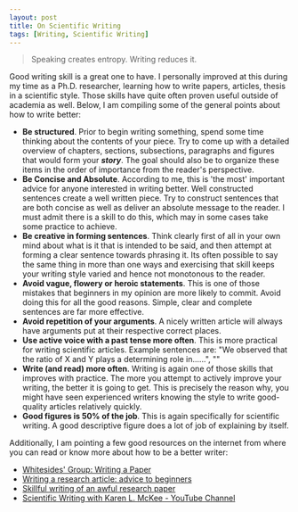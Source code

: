 ```yaml
---
layout: post
title: On Scientific Writing
tags: [Writing, Scientific Writing]
---
```


> Speaking creates entropy. Writing reduces it. 

Good writing skill is a great one to have. I personally improved at this during my time as a Ph.D. researcher, learning how to write papers, articles, thesis in a scientific style. Those skills have quite often proven useful outside of academia as well. Below, I am compiling some of the general points about how to write better:

- **Be structured**. Prior to begin writing something, spend some time thinking about the contents of your piece. Try to come up with a detailed overview of chapters, sections, subsections, paragraphs and figures that would form your ***story***. The goal should also be to organize these items in the order of importance from the reader's perspective.  
- **Be  Concise and Absolute**. According to me, this is 'the most' important advice for anyone interested in writing better. Well constructed sentences create a well written piece. Try to construct sentences that are both concise as well as deliver an absolute message to the reader. I must admit there is a skill to do this, which may in some cases take some practice to achieve.  
- **Be creative in forming sentences**. Think clearly first of all in your own mind about what is it that is intended to be said, and then attempt at forming a clear sentence towards phrasing it. Its often possible to say the same thing in more than one ways and exercising that skill keeps your writing style varied and hence not monotonous to the reader.   
- **Avoid vague, flowery or heroic statements**. This is one of those mistakes that beginners in my opinion are more likely to commit. Avoid doing this for all the good reasons. Simple, clear and complete sentences are far more effective. 
- **Avoid repetition of your arguments**. A nicely written article will always have arguments put at their respective correct places.  
- **Use active voice with a past tense more often**. This is more practical for writing scientific articles. Example sentences are: "We observed that the ratio of X and Y plays a determining role in......", ""
- **Write (and read) more often**. Writing is again one of those skills that improves with practice. The more you attempt to actively improve your writing, the better it is going to get. This is precisely the reason why, you might have seen experienced writers knowing the style to write good-quality articles relatively quickly.   
- **Good figures is 50% of the job**. This is again specifically for scientific writing. A good descriptive figure does a lot of job of explaining by itself. 



Additionally, I am pointing a few good resources on the internet from where you can read or know more about how to be a better writer: 

- [Whitesides' Group: Writing a Paper](https://intra.ece.ucr.edu/~rlake/Whitesides_writing_res_paper.pdf)
- [Writing a research article: advice to beginners](https://www.bu.edu/sph/files/2012/01/Perneger_Writing-a-research-article-Advice-to-beginners.pdf)
- [Skillful writing of an awful research paper](https://pubs.acs.org/doi/pdf/10.1021/ac2000169)
- [Scientific Writing with Karen L. McKee - YouTube Channel](https://www.youtube.com/channel/UCNDEeAVnl0p1Wj5ngF8JlMA)

